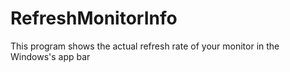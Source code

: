 # RefreshMonitorInfo
This program shows the actual refresh rate of your monitor in the Windows's app bar
